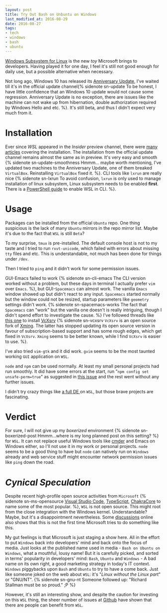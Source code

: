 ```yaml
---
layout: post
title: Try Out Bash on Unbuntu on Windows
last_modified_at: 2016-08-29
date: 2016-08-27
tags:
- tech
- windows
- bash
- ubuntu
---
```


[Windows Subsystem for Linux](https://en.wikipedia.org/wiki/Windows_Subsystem_for_Linux)
is the new *toy* Microsoft brings to developers. Having played it for one day,
I feel it's still not good enough for daily use, but a possible alternative when
necessary.

Not long ago, Windows 10 has released its
[Anniversary Update](http://www.howtogeek.com/248177/whats-new-in-windows-10s-anniversary-update/),
I've waited till it's in the official update channel{% sidenote sn-update To be
honest, I have little confidence that an Windows 10 update would not cause some
regression. Anniversary Update is no exception, there are issues like the
machine can not wake up from hibernation, double authorization required by
Windows Hello and etc. %}. It's still beta, and thus I didn't expect very much
from it.


# Installation

Ever since *WSL* appeared in the *Insider* preview channel, there were
[many articles](https://msdn.microsoft.com/en-us/commandline/wsl/install_guide)
covering the installation. The installation from the official update channel
remains almost the same as in preview. It's very easy and smooth {% sidenote
sn-update-smoothness Hmmm... maybe worth mentioning, I've updated two machines
to the Anniversary Update, one of them breaked `VirtualBox`. Reinstalling
`VirtualBox` fixed it. %}. CLI tools like `lxrun` are really nice {% sidenote
sn-lxrun To avoid confusion, `lxrun` is only used to manage installation of
linux subsystem, Linux subsystem needs to be enabled **first**. There is a
[PowerShell guide](https://msdn.microsoft.com/en-us/commandline/wsl/install_guide#enable-the-windows-subsystem-for-linux-feature-command-line)
to enable WSL in CLI. %}.


# Usage

Packages can be installed from the official `Ubuntu` repo. One thing suspicious is
the lack of many `Ubuntu` mirrors in the repo mirror list. Maybe it's due to the
fact that `WSL` is still `Beta`?

To my surprise, `tmux` is pre-installed. The default console host is not to my taste
and I tried to run `rxvt-unicode`, which failed with errors about missing `tty` files and
etc. This is understandable, not much has been done for things under `/dev`.

Then I tried to `ping` and it didn't work for some permission issues.

GUI-Emacs failed to work {% sidenote sn-cli-emacs The CLI version worked without
a problem, but these days in terminal I actually prefer `vim` over `Emacs`. %},
but GUI-`Spacemacs` can almost work. The vanilla `Emacs` window showed up but
didn't react to any input. `Spacemacs` started normally but the window could not
be resized, startup parameters like `geometry` settings didn't work. {% sidenote
sn-spacemacs-works The fact that `Spacemacs` can "work" but the vanilla one
doesn't is really intriguing, though I didn't spend effort to investigate the
cause. %} I've followed threads like
[this one](https://www.reddit.com/r/Windows10/comments/4ea4w4/fyi_you_can_run_gui_linux_apps_from_bash/)
to install [VcXsrv](https://sourceforge.net/projects/vcxsrv/) {% sidenote
sn-vcxsrv `VcXsrv` is an open source fork of
[Xming](https://sourceforge.net/projects/xming/). The latter has stopped
updating its open source version in favour of subscription-based support and has
some rough edges, which get fixed in `VcXsrv`. `Xming` seems to be better known,
while I find `VcXsrv` is easier to use. %}.

I've also tried `vim-gtk` and it did work. `gvim` seems to be the most taunted
working `GUI` application on `WSL`.

`node` and `npm` can be used normally. At least my small personal projects had
run smoothly. It did have some errors at the start, run "`npm config set
unsafe-perm=true`" as suggested in
[this issue](https://github.com/Microsoft/BashOnWindows/issues/14) and the rest
went without any further issues.

I didn't try crazy things like
[ a full DE ](https://www.reddit.com/r/Windows10/comments/4kkamr/so_with_wsl_you_can_run_gui_apps_window_managers/)
on `WSL`, but those brave projects are fascinating.


# Verdict 

For sure, I will not give up my *boxerized* environment {% sidenote
sn-boxerized-post Hmmm...where is my long planned post on this setting? %} for
`WSL`. It can not replace useful Windows tools like [cmder](http://cmder.net/)
and Emacs on Windows either, so I'll not use it in my work or personal projects.
`node` seems to be a good thing to have but `node` can natively run on `Windows`
already and web service stuff might encounter network permission issues like
`ping` down the road.


# *Cynical Speculation*

Despite recent high-profile open source activities from `Microsoft` {% sidenote
sn-ms-opensource [Visual Studio Code](https://github.com/Microsoft/vscode/),
[TypeScript](https://github.com/Microsoft/TypeScript),
[ChakraCore](https://github.com/Microsoft/ChakraCore) to name some of the most
popular. %}, `WSL` is not open source. This might root from the close integration
with the Windows kernel. Understandable? Maybe, but it's a disappointment
nevertheless. Some [discussions](https://news.ycombinator.com/item?id=11445301)
online also shows that this is not the first time Microsoft tries to do
something like this.

My gut feelings is that Microsoft is just staging a show here. All in the effort
to put `Windows` back into developers' mind and back onto the focus of media.
Just looks at the published name used in media - `Bash on Ubuntu on Windows`,
what a mouthful, lousy name! But it is carefully picked, and sorted in terms'
popularity in developers' mind: `Bash`, `Ubuntu` and `Windows` - A bad name on
its own right, a good marketing strategy in today's IT context. `Windows`
piggybacks upon `Bash` and `Ubuntu` to try to have a come back. Just like
someone joked on the web about `WSL`: it's "*Linux without the Linux part*" or
"GNU/NT". {% sidenote sn-gnu-nt Someone followed up: "Richard Stallman must be
so proud." ;P %}

However, it's still an interesting show, and despite the caution for investing
on this `WSL` thing, the sheer number of issues at
[Github](https://github.com/Microsoft/BashOnWindows/issues) have shown that
there are people can benefit from `WSL`.
